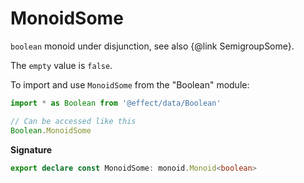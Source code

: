 # MonoidSome

`boolean` monoid under disjunction, see also {@link SemigroupSome}.

The `empty` value is `false`.

To import and use `MonoidSome` from the "Boolean" module:

```ts
import * as Boolean from '@effect/data/Boolean'

// Can be accessed like this
Boolean.MonoidSome
```

**Signature**

```ts
export declare const MonoidSome: monoid.Monoid<boolean>
```
